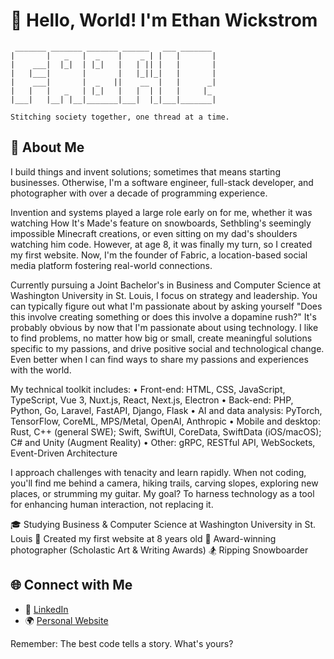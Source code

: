 # 👋 Hello, World! I'm Ethan Wickstrom

```
 _______ _______ _______ ______   ___ _______ 
|       |   _   |  _    |    _ | |   |       |
|    ___|  |_|  | |_|   |   | || |   |       |
|   |___|       |       |   |_||_|   |       |
|    ___|       |  _   ||    __  |   |      _|
|   |   |   _   | |_|   |   |  | |   |     |_ 
|___|   |__| |__|_______|___|  |_|___|_______|
                                                                
Stitching society together, one thread at a time.
```

## 🚀 About Me

I build things and invent solutions; sometimes that means starting businesses. Otherwise, I'm a software engineer, full-stack developer, and photographer with over a decade of programming experience. 

Invention and systems played a large role early on for me, whether it was watching How It's Made's feature on snowboards, Sethbling's seemingly impossible Minecraft creations, or even sitting on my dad's shoulders watching him code. However, at age 8, it was finally my turn, so I created my first website. Now, I'm the founder of Fabric, a location-based social media platform fostering real-world connections.

Currently pursuing a Joint Bachelor's in Business and Computer Science at Washington University in St. Louis, I focus on strategy and leadership. You can typically figure out what I'm passionate about by asking yourself "Does this involve creating something or does this involve a dopamine rush?" It's probably obvious by now that I'm passionate about using technology. I like to find problems, no matter how big or small, create meaningful solutions specific to my passions, and drive positive social and technological change. Even better when I can find ways to share my passions and experiences with the world.

My technical toolkit includes:
• Front-end: HTML, CSS, JavaScript, TypeScript, Vue 3, Nuxt.js, React, Next.js, Electron
• Back-end: PHP, Python, Go, Laravel, FastAPI, Django, Flask
• AI and data analysis: PyTorch, TensorFlow, CoreML, MPS/Metal, OpenAI, Anthropic
• Mobile and desktop: Rust, C++ (general SWE); Swift, SwiftUI, CoreData, SwiftData (iOS/macOS); C# and Unity (Augment Reality)
• Other: gRPC, RESTful API, WebSockets, Event-Driven Architecture

I approach challenges with tenacity and learn rapidly. When not coding, you'll find me behind a camera, hiking trails, carving slopes, exploring new places, or strumming my guitar. My goal? To harness technology as a tool for enhancing human interaction, not replacing it.

🎓 Studying Business & Computer Science at Washington University in St. Louis
🌟 Created my first website at 8 years old
📸 Award-winning photographer (Scholastic Art & Writing Awards)
🏂 Ripping Snowboarder

## 🌐 Connect with Me

- 💼 [LinkedIn](https://www.linkedin.com/in/ethan-wickstrom)
- 🌍 [Personal Website](https://www.ethan-wickstrom.com)

Remember: The best code tells a story. What's yours?

